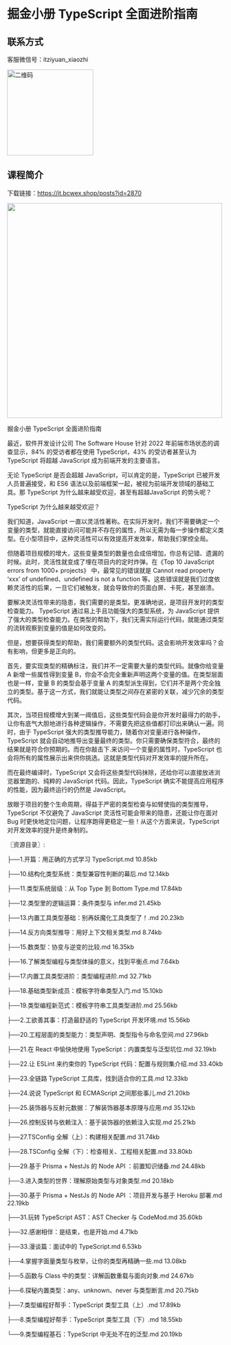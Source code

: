 # 掘金小册 TypeScript 全面进阶指南

## 联系方式

客服微信号：itziyuan_xiaozhi

<img src="https://ziyuanyun.oss-cn-guangzhou.aliyuncs.com/common/20240614073449/666b82192834a.jpg" width="200" height="200" alt="二维码">

## 课程简介

下载链接：https://it.bcwex.shop/posts?id=2870

<img src="https://ziyuanyun.oss-cn-guangzhou.aliyuncs.com/yun/20240515184403/664491f355ed3.jpg" width="500" alt="">

  掘金小册 TypeScript 全面进阶指南



 最近，软件开发设计公司 The Software House 针对 2022 年前端市场状态的调查显示，84% 的受访者都在使用 TypeScript，43% 的受访者甚至认为 TypeScript 将超越 JavaScript 成为前端开发的主要语言。

 无论 TypeScript 是否会超越 JavaScript，可以肯定的是，TypeScript 已被开发人员普遍接受，和 ES6 语法以及前端框架一起，被视为前端开发领域的基础工具。那 TypeScript 为什么越来越受欢迎，甚至有超越JavaScript 的势头呢？

 TypeScript 为什么越来越受欢迎？

 我们知道，JavaScript 一直以灵活性著称。在实际开发时，我们不需要确定一个变量的类型，就能直接访问可能并不存在的属性，所以无需为每一步操作都定义类型。在小型项目中，这种灵活性可以有效提高开发效率，帮助我们掌控全局。

 但随着项目规模的增大，这些变量类型的数量也会成倍增加，你总有记错、遗漏的时候。此时，灵活性就变成了埋在项目内的定时炸弹。在《Top 10 JavaScript errors from 1000+ projects》 中，最常见的错误就是 Cannot read property ‘xxx’ of undefined、undefined is not a function 等。这些错误就是我们过度依赖灵活性的后果，一旦它们被触发，就会导致你的页面白屏、卡死，甚至崩溃。

 要解决灵活性带来的隐患，我们需要的是类型。更准确地说，是项目开发时的类型检查能力。 TypeScript 通过易上手且功能强大的类型系统，为 JavaScript 提供了强大的类型检查能力。在类型的帮助下，我们无需实际运行代码，就能通过类型的流转观察到变量的值是如何改变的。

 但是，想要获得类型的帮助，我们需要额外的类型代码。这会影响开发效率吗？会有影响，但更多是正向的。

 首先，要实现类型的精确标注，我们并不一定需要大量的类型代码。就像你给变量 A 新增一些属性得到变量 B，你会不会完全重新声明这两个变量的值。在类型层面也是一样，变量 B 的类型会基于变量 A 的类型派生得到，它们并不是两个完全独立的类型。基于这一方式，我们就能让类型之间存在紧密的关联，减少冗余的类型代码。

 其次，当项目规模增大到某一阈值后，这些类型代码会是你开发时最得力的助手，让你有底气大胆地进行各种逻辑操作，不需要先把这些值都打印出来确认一遍。同时，由于 TypeScript 强大的类型推导能力，随着你对变量进行各种操作，TypeScript 就会自动地推导出变量最终的类型。你只需要确保类型符合，最终的结果就是符合你预期的。而在你敲击下.来访问一个变量的属性时，TypeScript 也会将所有的属性展示出来供你挑选。这就是类型代码对开发效率的提升所在。

 而在最终编译时，TypeScript 又会将这些类型代码抹除，还给你可以直接放进浏览器里跑的、纯粹的 JavaScript 代码。因此，TypeScript 确实不能提高应用程序的性能，因为最终运行的仍然是 JavaScript。

 放眼于项目的整个生命周期，得益于严密的类型检查与如臂使指的类型推导，TypeScript 不仅避免了 JavaScript 灵活性可能会带来的隐患，还能让你在面对 Bug 时更快地定位问题，让程序跑得更稳定一些！从这个方面来说，TypeScript 对开发效率的提升是终身制的。

 〖资源目录〗:

 ├──1.开篇：用正确的方式学习 TypeScript.md 10.85kb

 ├──10.结构化类型系统：类型兼容性判断的幕后.md 12.14kb

 ├──11.类型系统层级：从 Top Type 到 Bottom Type.md 17.84kb

 ├──12.类型里的逻辑运算：条件类型与 infer.md 21.45kb

 ├──13.内置工具类型基础：别再妖魔化工具类型了！.md 20.23kb

 ├──14.反方向类型推导：用好上下文相关类型.md 8.74kb

 ├──15.数类型：协变与逆变的比较.md 16.35kb

 ├──16.了解类型编程与类型体操的意义，找到平衡点.md 7.64kb

 ├──17.内置工具类型进阶：类型编程进阶.md 32.71kb

 ├──18.基础类型新成员：模板字符串类型入门.md 15.10kb

 ├──19.类型编程新范式：模板字符串工具类型进阶.md 25.56kb

 ├──2.工欲善其事：打造最舒适的 TypeScript 开发环境.md 15.56kb

 ├──20.工程层面的类型能力：类型声明、类型指令与命名空间.md 27.96kb

 ├──21.在 React 中愉快地使用 TypeScript：内置类型与泛型坑位.md 32.19kb

 ├──22.让 ESLint 来约束你的 TypeScript 代码：配置与规则集介绍.md 33.40kb

 ├──23.全链路 TypeScript 工具库，找到适合你的工具.md 12.33kb

 ├──24.说说 TypeScript 和 ECMAScript 之间那些事儿.md 21.20kb

 ├──25.装饰器与反射元数据：了解装饰器基本原理与应用.md 35.12kb

 ├──26.控制反转与依赖注入：基于装饰器的依赖注入实现.md 25.21kb

 ├──27.TSConfig 全解（上）：构建相关配置.md 31.74kb

 ├──28.TSConfig 全解（下）：检查相关、工程相关配置.md 33.80kb

 ├──29.基于 Prisma + NestJs 的 Node API ：前置知识储备.md 24.48kb

 ├──3.进入类型的世界：理解原始类型与对象类型.md 20.18kb

 ├──30.基于 Prisma + NestJs 的 Node API ：项目开发与基于 Heroku 部署.md 22.19kb

 ├──31.玩转 TypeScript AST：AST Checker 与 CodeMod.md 35.60kb

 ├──32.感谢相伴：是结束，也是开始.md 4.71kb

 ├──33.漫谈篇：面试中的 TypeScript.md 6.53kb

 ├──4.掌握字面量类型与枚举，让你的类型再精确一些.md 13.08kb

 ├──5.函数与 Class 中的类型：详解函数重载与面向对象.md 24.67kb

 ├──6.探秘内置类型：any、unknown、never 与类型断言.md 20.75kb

 ├──7.类型编程好帮手：TypeScript 类型工具（上）.md 17.89kb

 ├──8.类型编程好帮手：TypeScript 类型工具（下）.md 18.55kb

 └──9.类型编程基石：TypeScript 中无处不在的泛型.md 20.19kb

  